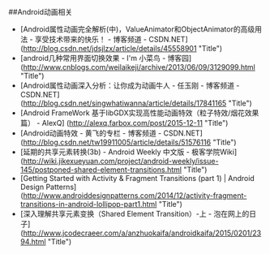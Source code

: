 
##Android动画相关


* [Android属性动画完全解析(中)，ValueAnimator和ObjectAnimator的高级用法 - 享受技术带来的快乐！ - 博客频道 - CSDN.NET] (http://blog.csdn.net/jdsjlzx/article/details/45558901  "Title")
* [android几种常用界面切换效果 - I'm 小菜鸟 - 博客园] (http://www.cnblogs.com/weilaikeji/archive/2013/06/09/3129099.html  "Title")
* [Android属性动画深入分析：让你成为动画牛人 - 任玉刚 - 博客频道 - CSDN.NET] (http://blog.csdn.net/singwhatiwanna/article/details/17841165  "Title")
* [Android FrameWork 基于libGDX实现高性能动画特效（粒子特效/烟花效果篇） - AlexQ] (http://alexq.farbox.com/post/2015-12-11  "Title")
* [Android动画特效 - 黄飞的专栏 - 博客频道 - CSDN.NET] (http://blog.csdn.net/tw19911005/article/details/51576116  "Title")
* [延期的共享元素转换(3b) - Android Weekly 中文版 - 极客学院Wiki] (http://wiki.jikexueyuan.com/project/android-weekly/issue-145/postponed-shared-element-transitions.html  "Title")
* [Getting Started with Activity & Fragment Transitions (part 1) | Android Design Patterns] (http://www.androiddesignpatterns.com/2014/12/activity-fragment-transitions-in-android-lollipop-part1.html  "Title")
* [深入理解共享元素变换（Shared Element Transition）-上 - 泡在网上的日子] (http://www.jcodecraeer.com/a/anzhuokaifa/androidkaifa/2015/0201/2394.html  "Title")

